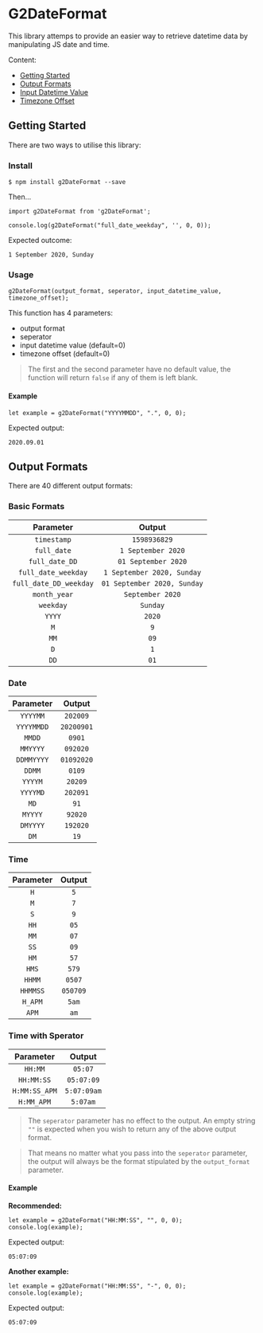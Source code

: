 <h1 class="title">
    G2DateFormat
</h1>
<p>This library attemps to provide an easier way to retrieve datetime data by manipulating JS date and time.<p>
<label>Content:</label>
<ul>
    <li><a href="#getting_started">Getting Started</a></li>
    <li><a href="#">Output Formats</a></li>
    <li><a href="#">Input Datetime Value</a></li>
    <li><a href="#">Timezone Offset</a></li>
</ul>

<div id="getting_started">
    <h2>Getting Started</h2>
    <p>There are two ways to utilise this library:<p>
</div>

### Install
```
$ npm install g2DateFormat --save
```

Then...
```
import g2DateFormat from 'g2DateFormat';

console.log(g2DateFormat("full_date_weekday", '', 0, 0));
```

Expected outcome:
```
1 September 2020, Sunday
```

### Usage
```
g2DateFormat(output_format, seperator, input_datetime_value, timezone_offset);
```

This function has 4 parameters:
* output format
* seperator
* input datetime value (default=0)
* timezone offset (default=0)

> The first and the second parameter have no default value, the function will return `false` if any of them is left blank.

#### Example
```
let example = g2DateFormat("YYYYMMDD", ".", 0, 0);
```
Expected output:
```
2020.09.01
```

## Output Formats
There are 40 different output formats:
### Basic Formats

|Parameter|Output|
| :-:	| :-:	|
|`timestamp`|`1598936829`|
|`full_date`|`1 September 2020`|
|`full_date_DD`|`01 September 2020`|
|`full_date_weekday`|`1 September 2020, Sunday`|
|`full_date_DD_weekday`|`01 September 2020, Sunday`|
|`month_year`|`September 2020`|
|`weekday`|`Sunday`|
|`YYYY`|`2020`|
|`M`|`9`|
|`MM`|`09`|
|`D`|`1`|
|`DD`|`01`|

### Date

|Parameter|Output|
|:-:	|:-:	|
|`YYYYMM`|`202009`|
|`YYYYMMDD`|`20200901`|
|`MMDD`|`0901`|
|`MMYYYY`|`092020`|
|`DDMMYYYY`|`01092020`|
|`DDMM`|`0109`|
|`YYYYM`|`20209`|
|`YYYYMD`|`202091`|
|`MD`|`91`|
|`MYYYY`|`92020`|
|`DMYYYY`|`192020`|
|`DM`|`19`|

### Time

|Parameter|Output|
|:-:	|:-:	|
|`H`|`5`|
|`M`|`7`|
|`S`|`9`|
|`HH`|`05`|
|`MM`|`07`|
|`SS`|`09`|
|`HM`|`57`|
|`HMS`|`579`|
|`HHMM`|`0507`|
|`HHMMSS`|`050709`|
|`H_APM`|`5am`|
|`APM`|`am`|

### Time with Sperator
|Parameter|Output|
|:-:	|:-:	|
|`HH:MM`|`05:07`|
|`HH:MM:SS`|`05:07:09`|
|`H:MM:SS_APM`|`5:07:09am`|
|`H:MM_APM`|`5:07am`|

> The `seperator` parameter has no effect to the output. An empty string `""` is expected when you wish to return any of the above output format.

> That means no matter what you pass into the `seperator` parameter, the output will always be the format stipulated by the `output_format` parameter.

#### Example
**Recommended:**
```
let example = g2DateFormat("HH:MM:SS", "", 0, 0);
console.log(example);
```
Expected output:
```
05:07:09
```

**Another example:**
```
let example = g2DateFormat("HH:MM:SS", "-", 0, 0);
console.log(example);
```
Expected output:
```
05:07:09
```

